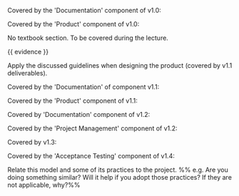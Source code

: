 <div id="requirements">

Covered by the 'Documentation' component of v1.0:

<dynamic-panel src="../../admin/project-v10.md" header="%%Admin » Project → v1.0%%" no-close />

</div>


<div id="local_impact_changes">

Covered by the 'Product' component of v1.0:

<dynamic-panel src="../../admin/project-v10.md" header="%%Admin » Project → v1.0%%" no-close />

</div>


<div id="product_design">

No textbook section. To be covered during the lecture.

{{ evidence }}

Apply the discussed guidelines when designing the product (covered by v1.1 deliverables).

</div>


<div id="user_guide">

Covered by the 'Documentation' of component v1.1:

<dynamic-panel src="../../admin/project-v11.md" header="%%Admin » Project → v1.1%%" no-close />

</div>


<div id="global_impact_change">

Covered by the 'Product' component of v1.1:

<dynamic-panel src="../../admin/project-v11.md" header="%%Admin » Project → v1.1%%" no-close />

</div>


<div id="dev_guide">

Covered by 'Documentation' component of v1.2:

<include src="../../admin/project-v12.md" name="%%Admin » Project → v1.2%%" dynamic />

</div>


<div id="track_progress">

Covered by the 'Project Management' component of v1.2:

<include src="../../admin/project-v12.md" name="%%Admin » Project → v1.2%%" dynamic />

</div>


<div id="release_produt">

Covered by v1.3:

<include src="../../admin/project-v13.md" name="%%Admin » Project → v1.3%%" dynamic no-close/>

</div>


<div id="acceptance_testing">


Covered by the 'Acceptance Testing' component of v1.4:

<include src="../../admin/project-v14.md" name="%%Admin » Project → v1.4%%" dynamic />

</div>


<div id="relate_process">

Relate this model and some of its practices to the project. %%&nbsp;e.g. Are you doing something similar? Will it help if you adopt those practices? If they are not applicable, why?%%

</div>